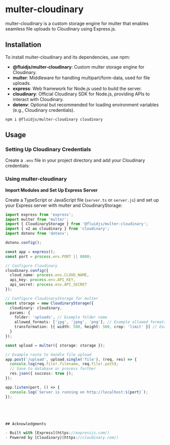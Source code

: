 # multer-cloudinary 

multer-cloudinary is a custom storage engine for multer that enables seamless file uploads to Cloudinary using Express.js.

## Installation

To install multer-cloudinary and its dependencies, use npm:

- **@fluidjs/multer-cloudinary**: Custom multer storage engine for Cloudinary.
- **multer**: Middleware for handling multipart/form-data, used for file uploads.
- **express**: Web framework for Node.js used to build the server.
- **cloudinary**: Official Cloudinary SDK for Node.js, providing APIs to interact with Cloudinary.
- **dotenv**: Optional but recommended for loading environment variables (e.g., Cloudinary credentials).


```shell
npm i @fluidjs/multer-cloudinary cloudinary
```

## Usage

### Setting Up Cloudinary Credentials

Create a `.env` file in your project directory and add your Cloudinary credentials:

### Using multer-cloudinary

**Import Modules and Set Up Express Server**

Create a TypeScript or JavaScript file (`server.ts` or `server.js`) and set up your Express server with multer and CloudinaryStorage:

   ```typescript
   import express from 'express';
   import multer from 'multer';
   import { CloudinaryStorage } from '@fluidjs/multer-cloudinary';
   import { v2 as cloudinary } from 'cloudinary';
   import dotenv from 'dotenv';

   dotenv.config();

   const app = express();
   const port = process.env.PORT || 8080;

   // Configure Cloudinary
   cloudinary.config({
     cloud_name: process.env.CLOUD_NAME,
     api_key: process.env.API_KEY,
     api_secret: process.env.API_SECRET
   });

   // Configure CloudinaryStorage for multer
   const storage = new CloudinaryStorage({
     cloudinary: cloudinary,
     params: {
       folder: 'uploads', // Example folder name
       allowed_formats: ['jpg', 'jpeg', 'png'], // Example allowed formats
       transformation: [{ width: 500, height: 500, crop: 'limit' }] // Example transformation
     }
   });

   const upload = multer({ storage: storage });

   // Example route to handle file upload
   app.post('/upload', upload.single('file'), (req, res) => {
     console.log(req.file!.filename, req.file!.path);
     // Save to database or process further
     res.json({ success: true });
   });

   app.listen(port, () => {
     console.log(`Server is running on http://localhost:${port}`);
   });





## Acknowledgments

- Built with [Express](https://expressjs.com/)
- Powered by [Cloudinary](https://cloudinary.com/)

